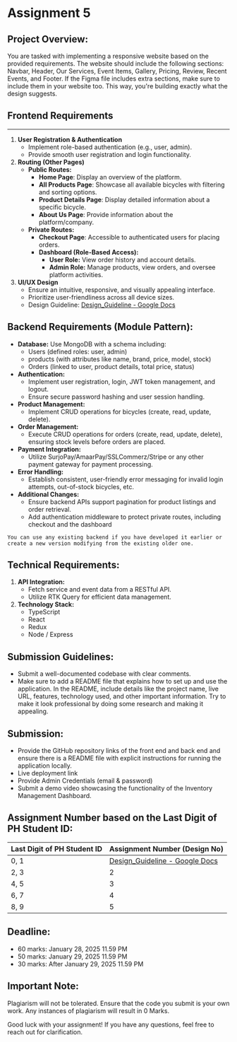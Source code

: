 # Assignment 5

## Project Overview:

You are tasked with implementing a responsive website based on the provided requirements. The website should include the following sections: Navbar, Header, Our Services, Event Items, Gallery, Pricing, Review, Recent Events, and Footer. If the Figma file includes extra sections, make sure to include them in your website too. This way, you're building exactly what the design suggests.

## **Frontend Requirements**

---

1. **User Registration & Authentication**
    - Implement role-based authentication (e.g., user, admin).
    - Provide smooth user registration and login functionality.
2. **Routing (Other Pages)**
    - **Public Routes:**
        - **Home Page**: Display an overview of the platform.
        - **All Products Page**: Showcase all available bicycles with filtering and sorting options.
        - **Product Details Page**: Display detailed information about a specific bicycle.
        - **About Us Page**: Provide information about the platform/company.
    - **Private Routes:**
        - **Checkout Page**: Accessible to authenticated users for placing orders.
        - **Dashboard (Role-Based Access):**
            - **User Role:** View order history and account details.
            - **Admin Role:** Manage products, view orders, and oversee platform activities.
3. **UI/UX Design**
    - Ensure an intuitive, responsive, and visually appealing interface.
    - Prioritize user-friendliness across all device sizes.
    - Design Guideline: [Design_Guideline - Google Docs](https://docs.google.com/document/d/1mMxoWIGJNKDtnbCHAeJzR4Gdi6IZ393G85eLdt6NDns/edit?tab=t.0)

## **Backend Requirements (Module Pattern):**

- **Database:** Use MongoDB with a schema including:
    - Users (defined roles: user, admin)
    - products (with attributes like name, brand, price, model, stock)
    - Orders (linked to user, product details, total price, status)
- **Authentication:**
    - Implement user registration, login, JWT token management, and logout.
    - Ensure secure password hashing and user session handling.
- **Product Management:**
    - Implement CRUD operations for bicycles (create, read, update, delete).
- **Order Management:**
    - Execute CRUD operations for orders (create, read, update, delete), ensuring stock levels before orders are placed.
- **Payment Integration:**
    - Utilize SurjoPay/AmaarPay/SSLCommerz/Stripe or any other payment gateway for payment processing.
- **Error Handling:**
    - Establish consistent, user-friendly error messaging for invalid login attempts, out-of-stock bicycles, etc.
- **Additional Changes:**
    - Ensure backend APIs support pagination for product listings and order retrieval.
    - Add authentication middleware to protect private routes, including checkout and the dashboard

`You can use any existing backend if you have developed it earlier or create a new version modifying from the existing older one.`

## Technical Requirements:

1. **API Integration:**
    - Fetch service and event data from a RESTful API.
    - Utilize RTK Query for efficient data management.
2. **Technology Stack:**
    - TypeScript
    - React
    - Redux
    - Node / Express

## **Submission Guidelines:**

- Submit a well-documented codebase with clear comments.
- Make sure to add a README file that explains how to set up and use the application. In the README, include details like the project name, live URL, features, technology used, and other important information. Try to make it look professional by doing some research and making it appealing.

## Submission:

- Provide the GitHub repository links of the front end and back end and ensure there is a README file with explicit instructions for running the application locally.
- Live deployment link
- Provide Admin Credentials (email & password)
- Submit a demo video showcasing the functionality of the Inventory Management Dashboard.

## Assignment Number based on the Last Digit of PH Student ID:

| Last Digit of PH Student ID | Assignment Number (Design No) |
| --- | --- |
| 0, 1 | [Design_Guideline - Google Docs](https://docs.google.com/document/d/1mMxoWIGJNKDtnbCHAeJzR4Gdi6IZ393G85eLdt6NDns/edit?tab=t.0) |
| 2, 3 | 2 |
| 4, 5 | 3 |
| 6, 7 | 4 |
| 8, 9 | 5 |

## **Deadline:**

- 60 marks: January 28, 2025 11.59 PM
- 50 marks: January 29, 2025 11.59 PM
- 30 marks: After January 29, 2025 11.59 PM

## Important Note:

Plagiarism will not be tolerated. Ensure that the code you submit is your own work. Any instances of plagiarism will result in 0 Marks.

Good luck with your assignment! If you have any questions, feel free to reach out for clarification.
